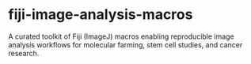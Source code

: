 # fiji-image-analysis-macros
A curated toolkit of Fiji (ImageJ) macros enabling reproducible image analysis workflows for molecular farming, stem cell studies, and cancer research.
